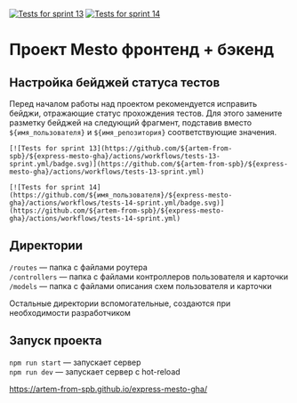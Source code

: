 [![Tests for sprint 13](https://github.com/artem-from-spb/express-mesto-gha/actions/workflows/tests-13-sprint.yml/badge.svg)](https://github.com/artem-from-spb/express-mesto-gha/actions/workflows/tests-13-sprint.yml) [![Tests for sprint 14](https://github.com/artem-from-spb/express-mesto-gha/actions/workflows/tests-14-sprint.yml/badge.svg)](https://github.com/artem-from-spb/express-mesto-gha/actions/workflows/tests-14-sprint.yml)
# Проект Mesto фронтенд + бэкенд



## Настройка бейджей статуса тестов
Перед началом работы над проектом рекомендуется исправить бейджи, отражающие статус прохождения тестов.
Для этого замените разметку бейджей на следующий фрагмент, подставив вместо `${имя_пользователя}` и `${имя_репозитория}` соответствующие значения.

```
[![Tests for sprint 13](https://github.com/${artem-from-spb}/${express-mesto-gha}/actions/workflows/tests-13-sprint.yml/badge.svg)](https://github.com/${artem-from-spb}/${express-mesto-gha}/actions/workflows/tests-13-sprint.yml) 

[![Tests for sprint 14](https://github.com/${имя_пользователя}/${express-mesto-gha}/actions/workflows/tests-14-sprint.yml/badge.svg)](https://github.com/${artem-from-spb}/${express-mesto-gha}/actions/workflows/tests-14-sprint.yml)
```


## Директории

`/routes` — папка с файлами роутера  
`/controllers` — папка с файлами контроллеров пользователя и карточки   
`/models` — папка с файлами описания схем пользователя и карточки  
  
Остальные директории вспомогательные, создаются при необходимости разработчиком

## Запуск проекта

`npm run start` — запускает сервер   
`npm run dev` — запускает сервер с hot-reload


https://artem-from-spb.github.io/express-mesto-gha/
